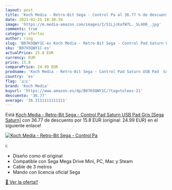 ```yaml
---
layout: post
title: 'Koch Media - Retro-Bit Sega - Control Pa al 36.77 % de descuento'
date: 2021-02-25 18:30:39
image: 'https://m.media-amazon.com/images/I/51LjcKafW7L._SL400_.jpg'
comments: true
category: ofertas
author: ring
slug: 'B07H3QWY1C-es Koch Media - Retro-Bit Sega - Control Pad Saturn USB Pad...'
sku: 'B07H3QWY1C-es'
actualPrice: 15.8 EUR
currency: EUR
price: 15.8
comparePrice: 24.99 EUR
prodname: 'Koch Media - Retro-Bit Sega - Control Pad Saturn USB Pad  Gris [Sega Saturn]'
country: 'es'
flag: '🇪🇸'
brand: 'Koch Media'
buyurl: 'https://www.amazon.es/dp/B07H3QWY1C/?tag=tolees-21'
descuento: '36.77'
average: '16.3111111111111'
---
```


Está [Koch Media - Retro-Bit Sega - Control Pad Saturn USB Pad  Gris [Sega Saturn]](https://www.amazon.es/dp/B07H3QWY1C/?tag=tolees-21) con 36.77 de descuento por 15.8 EUR (original: 24.99 EUR) en el siguiente enlace!

[![Koch Media - Retro-Bit Sega - Control Pa](https://m.media-amazon.com/images/I/51LjcKafW7L._SL400_.jpg)](https://www.amazon.es/dp/B07H3QWY1C/?tag=tolees-21)

ℹ️:

- Diseño como el original
- Compatible con Sega Mega Drive Mini, PC, Mac y Steam
- Cable de 3 metros
- Mando con licencia oficial Sega

[🛒 Ver la oferta!!](https://www.amazon.es/dp/B07H3QWY1C/?tag=tolees-21)
